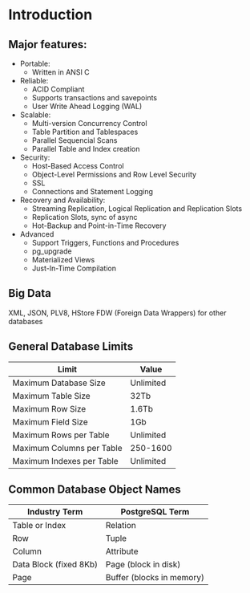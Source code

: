 # Introduction

## Major features:

- Portable:
  - Written in ANSI C
- Reliable:
  - ACID Compliant
  - Supports transactions and savepoints
  - User Write Ahead Logging (WAL)
- Scalable:
  - Multi-version Concurrency Control
  - Table Partition and Tablespaces
  - Parallel Sequencial Scans
  - Parallel Table and Index creation
- Security:
  - Host-Based Access Control
  - Object-Level Permissions and Row Level Security
  - SSL
  - Connections and Statement Logging
- Recovery and Availability:
  - Streaming Replication, Logical Replication and Replication Slots
  - Replication Slots, sync of async
  - Hot-Backup and Point-in-Time Recovery
- Advanced
  - Support Triggers, Functions and Procedures
  - pg_upgrade
  - Materialized Views
  - Just-In-Time Compilation

## Big Data

XML, JSON, PLV8, HStore
FDW (Foreign Data Wrappers) for other databases

## General Database Limits

| Limit                     | Value     |
| ------------------------- | --------- |
| Maximum Database Size     | Unlimited |
| Maximum Table Size        | 32Tb      |
| Maximum Row Size          | 1.6Tb     |
| Maximum Field Size        | 1Gb       |
| Maximum Rows per Table    | Unlimited |
| Maximum Columns per Table | 250-1600  |
| Maximum Indexes per Table | Unlimited |

## Common Database Object Names

| Industry Term          | PostgreSQL Term           |
| ---------------------- | ------------------------- |
| Table or Index         | Relation                  |
| Row                    | Tuple                     |
| Column                 | Attribute                 |
| Data Block (fixed 8Kb) | Page (block in disk)      |
| Page                   | Buffer (blocks in memory) |
